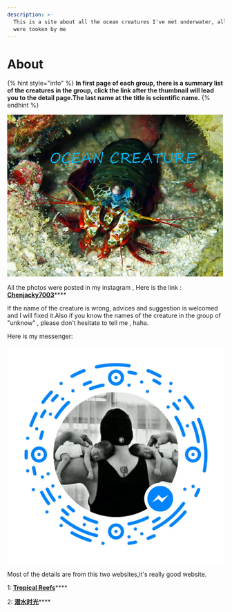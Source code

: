 ```yaml
---
description: >-
  This is a site about all the ocean creatures I've met underwater, all photos
  were tooken by me
---
```


# About

{% hint style="info" %}
**In first page of each group, there is a summary list of the creatures in the group, click the link after the thumbnail will lead you to the detail page.The last name at the title is scientific name.**
{% endhint %}



![](.gitbook/assets/feng-mian.jpg)

All the photos were posted in my instagram , Here is the link : [**Chenjacky7003**](https://www.instagram.com/jackchen7003/)\*\*\*\*

If the name of the creature is wrong, advices and suggestion is welcomed and I will fixed it.Also if you know the names of the creature in the group of "unknow" , please don't hesitate to tell me , haha.

Here is my messenger:

![](.gitbook/assets/1.jpg)

Most of the details are from this two websites,it's really good website.

1: [**Tropical Reefs**](https://reefguide.org)\*\*\*\*

2: [**潜水时光**](http://www.lazydiving.com/report)\*\*\*\*

